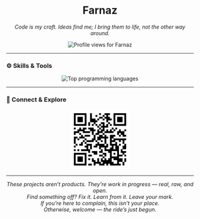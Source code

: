 <h1 align="center">Farnaz</h1>

<p align="center"><em>Code is my craft. Ideas find me; I bring them to life, not the other way around.</em></p>
<p align="center">
  <img src="https://komarev.com/ghpvc/?username=farnaztr&label=Profile%20views&color=0e75b6&style=flat" alt="Profile views for Farnaz" />
</p>

---

### ⚙️ Skills & Tools

<p align="center">
  <img src="https://github-readme-stats.vercel.app/api/top-langs/?username=farnaztr&layout=compact&langs_count=6" alt="Top programming languages" />
</p>

---

### 🔗 Connect & Explore

<p align="center">
  <a href="https://github.com/farnaztr" aria-label="Farnaz GitHub Profile">
    <img src="https://github.com/Farnaztr/farnaztr/blob/main/QR%20CODE.png" alt="GitHub QR Code" width="160" />
  </a>
</p>

---

<p align="center" style="font-style: italic; font-size: 0.9rem;">
  These projects aren’t products. They’re work in progress — real, raw, and open.<br/>
  Find something off? Fix it. Learn from it. Leave your mark.<br/>
  If you’re here to complain, this isn’t your place.<br/>
  Otherwise, welcome — the ride’s just begun.
</p>

